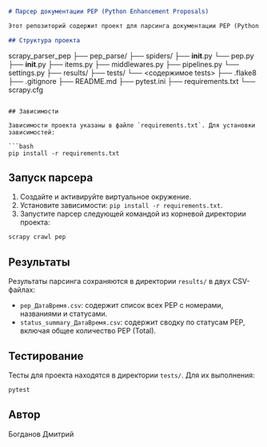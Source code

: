 ```markdown
# Парсер документации PEP (Python Enhancement Proposals)

Этот репозиторий содержит проект для парсинга документации PEP (Python Enhancement Proposals) с использованием фреймворка Scrapy. Парсер собирает информацию о каждом PEP, включая номер, название и статус, и сохраняет ее в двух CSV-файлах: один содержит список всех PEP, а другой — сводку по статусам.

## Структура проекта

```
scrapy_parser_pep
 ├── pep_parse/
     ├── spiders/
         ├── __init__.py
         └── pep.py
     ├── __init__.py
     ├── items.py
     ├── middlewares.py
     ├── pipelines.py
     └── settings.py
 ├── results/
 ├── tests/
   └── <содержимое tests>
 ├── .flake8
 ├── .gitignore
 ├── README.md
 ├── pytest.ini
 ├── requirements.txt
 └── scrapy.cfg
```

## Зависимости

Зависимости проекта указаны в файле `requirements.txt`. Для установки зависимостей:

```bash
pip install -r requirements.txt
```

## Запуск парсера

1. Создайте и активируйте виртуальное окружение.
2. Установите зависимости: `pip install -r requirements.txt`.
3. Запустите парсер следующей командой из корневой директории проекта:

```bash
scrapy crawl pep
```

## Результаты

Результаты парсинга сохраняются в директории `results/` в двух CSV-файлах:

- `pep_ДатаВремя.csv`: содержит список всех PEP с номерами, названиями и статусами.
- `status_summary_ДатаВремя.csv`: содержит сводку по статусам PEP, включая общее количество PEP (Total).

## Тестирование

Тесты для проекта находятся в директории `tests/`. Для их выполнения:

```bash
pytest
```


## Автор

Богданов Дмитрий
